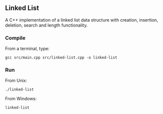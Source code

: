 ## Linked List
A C++ implementation of a linked list data structure with creation, insertion, deletion, search and length functionality.
### Compile
From a terminal, type:
```shell
gcc src/main.cpp src/linked-list.cpp -o linked-list
```
### Run
From Unix:
```
./linked-list
```
From Windows:
```
linked-list
```
